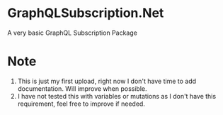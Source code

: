 # GraphQLSubscription.Net
A very basic GraphQL Subscription Package

# Note
1. This is just my first upload, right now I don't have time to add documentation. Will improve when possible.
2. I have not tested this with variables or mutations as I don't have this requirement, feel free to improve if needed.
